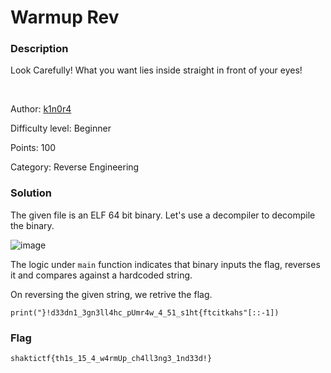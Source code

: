 # Warmup Rev

### Description

Look Carefully! What you want lies inside straight in front of your eyes!

<br> 

Author: [k1n0r4](https://twitter.com/k1n0r4)

Difficulty level: Beginner

Points: 100

Category: Reverse Engineering


###  Solution

The given file is an ELF 64 bit binary. Let's use a decompiler to decompile the binary.

![image](https://imgur.com/wr4u3XL.png)

The logic under `main` function indicates that binary inputs the flag, reverses it and compares against a hardcoded string.

On reversing the given string, we retrive the flag.

```python!
print("}!d33dn1_3gn3ll4hc_pUmr4w_4_51_s1ht{ftcitkahs"[::-1])
```

### Flag

`shaktictf{th1s_15_4_w4rmUp_ch4ll3ng3_1nd33d!}`